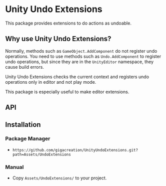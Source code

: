 # Unity Undo Extensions

This package provides extensions to do actions as undoable.

## Why use Unity Undo Extensions?

Normally, methods such as `GameObject.AddComponent` do not register undo operations. You need to use methods such as `Undo.AddComponent` to register undo operations, but since they are in the `UnityEditor` namespace, they cause build errors.

Unity Undo Extensions checks the current context and registers undo operations only in editor and not play mode.

This package is especially useful to make editor extensions.

## API

## Installation

### Package Manager

- `https://github.com/gigacreation/UnityUndoExtensions.git?path=Assets/UndoExtensions`

### Manual

- Copy `Assets/UndoExtensions/` to your project.
